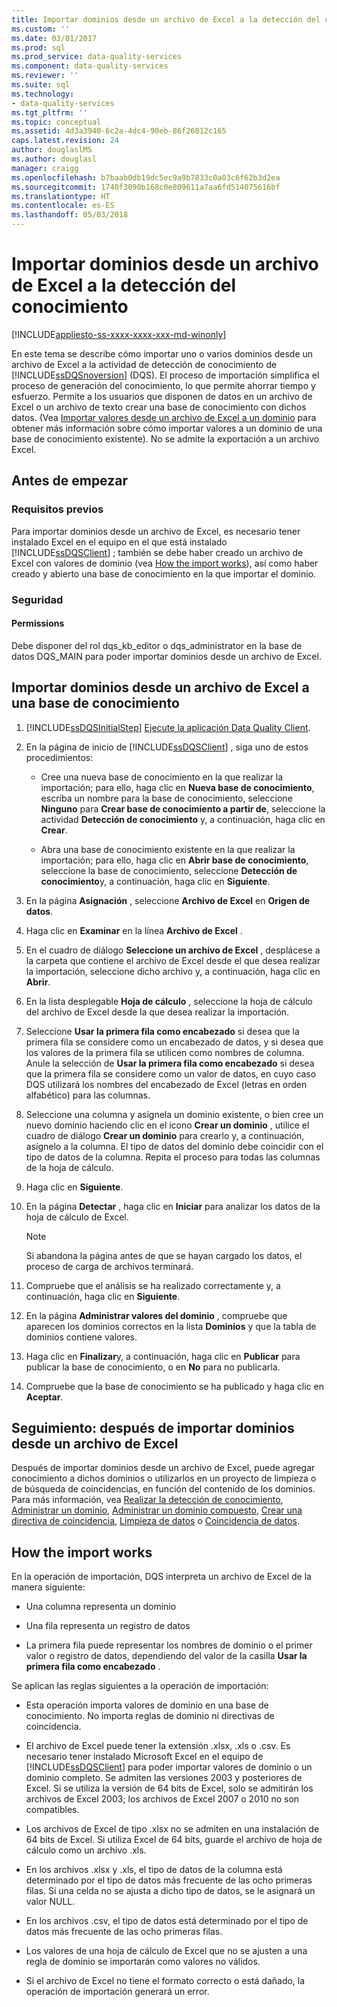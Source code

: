 ```yaml
---
title: Importar dominios desde un archivo de Excel a la detección del conocimiento | Microsoft Docs
ms.custom: ''
ms.date: 03/01/2017
ms.prod: sql
ms.prod_service: data-quality-services
ms.component: data-quality-services
ms.reviewer: ''
ms.suite: sql
ms.technology:
- data-quality-services
ms.tgt_pltfrm: ''
ms.topic: conceptual
ms.assetid: 4d3a3940-6c2a-4dc4-90eb-86f26012c165
caps.latest.revision: 24
author: douglaslMS
ms.author: douglasl
manager: craigg
ms.openlocfilehash: b7baab0db19dc5ec9a9b7833c0a03c6f62b3d2ea
ms.sourcegitcommit: 1740f3090b168c0e809611a7aa6fd514075616bf
ms.translationtype: HT
ms.contentlocale: es-ES
ms.lasthandoff: 05/03/2018
---
```

# <a name="import-domains-from-an-excel-file-in-knowledge-discovery"></a>Importar dominios desde un archivo de Excel a la detección del conocimiento

[!INCLUDE[appliesto-ss-xxxx-xxxx-xxx-md-winonly](../includes/appliesto-ss-xxxx-xxxx-xxx-md-winonly.md)]

  En este tema se describe cómo importar uno o varios dominios desde un archivo de Excel a la actividad de detección de conocimiento de [!INCLUDE[ssDQSnoversion](../includes/ssdqsnoversion-md.md)] (DQS). El proceso de importación simplifica el proceso de generación del conocimiento, lo que permite ahorrar tiempo y esfuerzo. Permite a los usuarios que disponen de datos en un archivo de Excel o un archivo de texto crear una base de conocimiento con dichos datos. (Vea [Importar valores desde un archivo de Excel a un dominio](../data-quality-services/import-values-from-an-excel-file-into-a-domain.md) para obtener más información sobre cómo importar valores a un dominio de una base de conocimiento existente). No se admite la exportación a un archivo Excel.  
  
##  <a name="BeforeYouBegin"></a> Antes de empezar  
  
###  <a name="Prerequisites"></a> Requisitos previos  
 Para importar dominios desde un archivo de Excel, es necesario tener instalado Excel en el equipo en el que está instalado [!INCLUDE[ssDQSClient](../includes/ssdqsclient-md.md)] ; también se debe haber creado un archivo de Excel con valores de dominio (vea [How the import works](#How)), así como haber creado y abierto una base de conocimiento en la que importar el dominio.  
  
###  <a name="Security"></a> Seguridad  
  
####  <a name="Permissions"></a> Permissions  
 Debe disponer del rol dqs_kb_editor o dqs_administrator en la base de datos DQS_MAIN para poder importar dominios desde un archivo de Excel.  
  
##  <a name="Import"></a> Importar dominios desde un archivo de Excel a una base de conocimiento  
  
1.  [!INCLUDE[ssDQSInitialStep](../includes/ssdqsinitialstep-md.md)] [Ejecute la aplicación Data Quality Client](../data-quality-services/run-the-data-quality-client-application.md).  
  
2.  En la página de inicio de [!INCLUDE[ssDQSClient](../includes/ssdqsclient-md.md)] , siga uno de estos procedimientos:  
  
    -   Cree una nueva base de conocimiento en la que realizar la importación; para ello, haga clic en **Nueva base de conocimiento**, escriba un nombre para la base de conocimiento, seleccione **Ninguno** para **Crear base de conocimiento a partir de**, seleccione la actividad **Detección de conocimiento** y, a continuación, haga clic en **Crear**.  
  
    -   Abra una base de conocimiento existente en la que realizar la importación; para ello, haga clic en **Abrir base de conocimiento**, seleccione la base de conocimiento, seleccione **Detección de conocimiento**y, a continuación, haga clic en **Siguiente**.  
  
3.  En la página **Asignación** , seleccione **Archivo de Excel** en **Origen de datos**.  
  
4.  Haga clic en **Examinar** en la línea **Archivo de Excel** .  
  
5.  En el cuadro de diálogo **Seleccione un archivo de Excel** , desplácese a la carpeta que contiene el archivo de Excel desde el que desea realizar la importación, seleccione dicho archivo y, a continuación, haga clic en **Abrir**.  
  
6.  En la lista desplegable **Hoja de cálculo** , seleccione la hoja de cálculo del archivo de Excel desde la que desea realizar la importación.  
  
7.  Seleccione **Usar la primera fila como encabezado** si desea que la primera fila se considere como un encabezado de datos, y si desea que los valores de la primera fila se utilicen como nombres de columna. Anule la selección de **Usar la primera fila como encabezado** si desea que la primera fila se considere como un valor de datos, en cuyo caso DQS utilizará los nombres del encabezado de Excel (letras en orden alfabético) para las columnas.  
  
8.  Seleccione una columna y asígnela un dominio existente, o bien cree un nuevo dominio haciendo clic en el icono **Crear un dominio** , utilice el cuadro de diálogo **Crear un dominio** para crearlo y, a continuación, asígnelo a la columna. El tipo de datos del dominio debe coincidir con el tipo de datos de la columna. Repita el proceso para todas las columnas de la hoja de cálculo.  
  
9. Haga clic en **Siguiente**.  
  
10. En la página **Detectar** , haga clic en **Iniciar** para analizar los datos de la hoja de cálculo de Excel.  
  
    > [!NOTE]  
    >  Si abandona la página antes de que se hayan cargado los datos, el proceso de carga de archivos terminará.  
  
11. Compruebe que el análisis se ha realizado correctamente y, a continuación, haga clic en **Siguiente**.  
  
12. En la página **Administrar valores del dominio** , compruebe que aparecen los dominios correctos en la lista **Dominios** y que la tabla de dominios contiene valores.  
  
13. Haga clic en **Finalizar**y, a continuación, haga clic en **Publicar** para publicar la base de conocimiento, o en **No** para no publicarla.  
  
14. Compruebe que la base de conocimiento se ha publicado y haga clic en **Aceptar**.  
  
##  <a name="FollowUp"></a> Seguimiento: después de importar dominios desde un archivo de Excel  
 Después de importar dominios desde un archivo de Excel, puede agregar conocimiento a dichos dominios o utilizarlos en un proyecto de limpieza o de búsqueda de coincidencias, en función del contenido de los dominios. Para más información, vea [Realizar la detección de conocimiento](../data-quality-services/perform-knowledge-discovery.md), [Administrar un dominio](../data-quality-services/managing-a-domain.md), [Administrar un dominio compuesto](../data-quality-services/managing-a-composite-domain.md), [Crear una directiva de coincidencia](../data-quality-services/create-a-matching-policy.md), [Limpieza de datos](../data-quality-services/data-cleansing.md) o [Coincidencia de datos](../data-quality-services/data-matching.md).  
  
##  <a name="How"></a> How the import works  
 En la operación de importación, DQS interpreta un archivo de Excel de la manera siguiente:  
  
-   Una columna representa un dominio  
  
-   Una fila representa un registro de datos  
  
-   La primera fila puede representar los nombres de dominio o el primer valor o registro de datos, dependiendo del valor de la casilla **Usar la primera fila como encabezado** .  
  
 Se aplican las reglas siguientes a la operación de importación:  
  
-   Esta operación importa valores de dominio en una base de conocimiento. No importa reglas de dominio ni directivas de coincidencia.  
  
-   El archivo de Excel puede tener la extensión .xlsx, .xls o .csv. Es necesario tener instalado Microsoft Excel en el equipo de [!INCLUDE[ssDQSClient](../includes/ssdqsclient-md.md)] para poder importar valores de dominio o un dominio completo. Se admiten las versiones 2003 y posteriores de Excel. Si se utiliza la versión de 64 bits de Excel, solo se admitirán los archivos de Excel 2003; los archivos de Excel 2007 o 2010 no son compatibles.  
  
-   Los archivos de Excel de tipo .xlsx no se admiten en una instalación de 64 bits de Excel. Si utiliza Excel de 64 bits, guarde el archivo de hoja de cálculo como un archivo .xls.  
  
-   En los archivos .xlsx y .xls, el tipo de datos de la columna está determinado por el tipo de datos más frecuente de las ocho primeras filas. Si una celda no se ajusta a dicho tipo de datos, se le asignará un valor NULL.  
  
-   En los archivos .csv, el tipo de datos está determinado por el tipo de datos más frecuente de las ocho primeras filas.  
  
-   Los valores de una hoja de cálculo de Excel que no se ajusten a una regla de dominio se importarán como valores no válidos.  
  
-   Si el archivo de Excel no tiene el formato correcto o está dañado, la operación de importación generará un error.  
  
  
